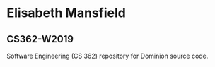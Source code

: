 # Elisabeth Mansfield
## CS362-W2019
Software Engineering (CS 362) repository for Dominion source code.
